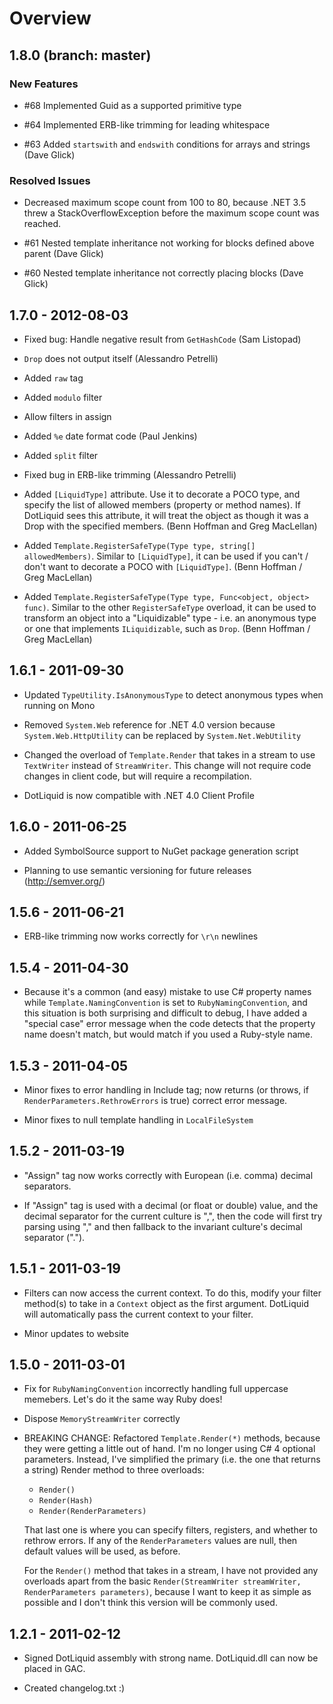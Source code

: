 # Overview

## 1.8.0 (branch: master)

### New Features

* \#68 Implemented Guid as a supported primitive type

* \#64 Implemented ERB-like trimming for leading whitespace

* \#63 Added `startswith` and `endswith` conditions for arrays and strings (Dave Glick)

### Resolved Issues

* Decreased maximum scope count from 100 to 80, because .NET 3.5 threw a StackOverflowException
  before the maximum scope count was reached.

* \#61 Nested template inheritance not working for blocks defined above parent (Dave Glick)

* \#60 Nested template inheritance not correctly placing blocks (Dave Glick)

## 1.7.0 - 2012-08-03
* Fixed bug: Handle negative result from `GetHashCode` (Sam Listopad)

* `Drop` does not output itself (Alessandro Petrelli)

* Added `raw` tag

* Added `modulo` filter

* Allow filters in assign

* Added `%e` date format code (Paul Jenkins)

* Added `split` filter

* Fixed bug in ERB-like trimming (Alessandro Petrelli)

* Added `[LiquidType]` attribute. Use it to decorate a POCO type, and specify the list of allowed members
  (property or method names). If DotLiquid sees this attribute, it will treat the object as though it was a Drop
  with the specified members. (Benn Hoffman and Greg MacLellan)

* Added `Template.RegisterSafeType(Type type, string[] allowedMembers)`. Similar to `[LiquidType]`, it can be
  used if you can't / don't want to decorate a POCO with `[LiquidType]`. (Benn Hoffman / Greg MacLellan)

* Added `Template.RegisterSafeType(Type type, Func<object, object> func)`. Similar to the other `RegisterSafeType`
  overload, it can be used to transform an object into a "Liquidizable" type - i.e. an anonymous type or
  one that implements `ILiquidizable`, such as `Drop`. (Benn Hoffman / Greg MacLellan)

## 1.6.1 - 2011-09-30

* Updated `TypeUtility.IsAnonymousType` to detect anonymous types when running on Mono

* Removed `System.Web` reference for .NET 4.0 version because `System.Web.HttpUtility` can be replaced by `System.Net.WebUtility`

* Changed the overload of `Template.Render` that takes in a stream to use `TextWriter` instead of `StreamWriter`. This change
  will not require code changes in client code, but will require a recompilation.

* DotLiquid is now compatible with .NET 4.0 Client Profile

## 1.6.0 - 2011-06-25

* Added SymbolSource support to NuGet package generation script

* Planning to use semantic versioning for future releases (http://semver.org/)

## 1.5.6 - 2011-06-21

* ERB-like trimming now works correctly for `\r\n` newlines

## 1.5.4 - 2011-04-30

* Because it's a common (and easy) mistake to use C# property names while `Template.NamingConvention` is set to
  `RubyNamingConvention`, and this situation is both surprising and difficult to debug, I have added
  a "special case" error message when the code detects that the property name doesn't match, but would
  match if you used a Ruby-style name.

## 1.5.3 - 2011-04-05

* Minor fixes to error handling in Include tag; now returns (or throws, if `RenderParameters.RethrowErrors` is true)
  correct error message.

* Minor fixes to null template handling in `LocalFileSystem`

## 1.5.2 - 2011-03-19

* "Assign" tag now works correctly with European (i.e. comma) decimal separators.

* If "Assign" tag is used with a decimal (or float or double) value, and the decimal
  separator for the current culture is ",", then the code will first try parsing
  using "," and then fallback to the invariant culture's decimal separator (".").

## 1.5.1 - 2011-03-19

* Filters can now access the current context. To do this, modify your filter method(s) to take
  in a `Context` object as the first argument. DotLiquid will automatically pass the current
  context to your filter.

* Minor updates to website

## 1.5.0 - 2011-03-01

* Fix for `RubyNamingConvention` incorrectly handling full uppercase memebers.
  Let's do it the same way Ruby does!

* Dispose `MemoryStreamWriter` correctly

* BREAKING CHANGE: Refactored `Template.Render(*)` methods, because they were
  getting a little out of hand. I'm no longer using C# 4 optional parameters.
  Instead, I've simplified the primary (i.e. the one that returns a string) 
  Render method to three overloads:
  * `Render()`
  * `Render(Hash)`
  * `Render(RenderParameters)`
  
  That last one is where you can specify filters, registers, and whether to
  rethrow errors. If any of the `RenderParameters` values are null, then default
  values will be used, as before.
  
  For the `Render()` method that takes in a stream, I have not provided any
  overloads apart from the basic `Render(StreamWriter streamWriter,
  RenderParameters parameters)`, because I want to keep it as simple as possible
  and I don't think this version will be commonly used.

## 1.2.1 - 2011-02-12

* Signed DotLiquid assembly with strong name. DotLiquid.dll can now be placed in GAC.

* Created changelog.txt :)